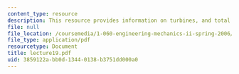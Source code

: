 ```yaml
---
content_type: resource
description: This resource provides information on turbines, and total energy conservation.
file: null
file_location: /coursemedia/1-060-engineering-mechanics-ii-spring-2006/3859122abb0d13440138b3751dd000a0_lecture19.pdf
file_type: application/pdf
resourcetype: Document
title: lecture19.pdf
uid: 3859122a-bb0d-1344-0138-b3751dd000a0
---
```

